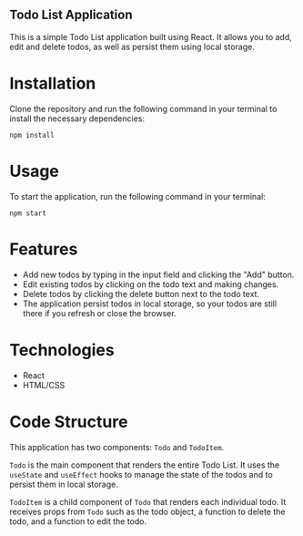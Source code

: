 ## Todo List Application

This is a simple Todo List application built using React. It allows you to add, edit and delete todos, as well as persist them using local storage.

# Installation

Clone the repository and run the following command in your terminal to install the necessary dependencies:

```
npm install
```

# Usage

To start the application, run the following command in your terminal:

```
npm start
```

# Features

- Add new todos by typing in the input field and clicking the "Add" button.
- Edit existing todos by clicking on the todo text and making changes.
- Delete todos by clicking the delete button next to the todo text.
- The application persist todos in local storage, so your todos are still there if you refresh or close the browser.

# Technologies

- React
- HTML/CSS

# Code Structure

This application has two components: `Todo` and `TodoItem`.

`Todo` is the main component that renders the entire Todo List. It uses the `useState` and `useEffect` hooks to manage the state of the todos and to persist them in local storage.

`TodoItem` is a child component of `Todo` that renders each individual todo. It receives props from `Todo` such as the todo object, a function to delete the todo, and a function to edit the todo.
